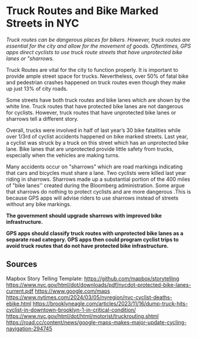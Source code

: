 # Truck Routes and Bike Marked Streets in NYC 

<i>Truck routes can be dangerous places for bikers. However, truck routes are essential for the city and allow for the movement of goods. Oftentimes, GPS apps direct cyclists to use truck route streets that have unprotected bike lanes or "sharrows.</i>

Truck Routes are vital for the city to function properly. It is important to provide ample street space for trucks. Nevertheless, over 50% of fatal bike and pedestrian crashes happened on truck routes even though they make up just 13% of city roads.

Some streets have both truck routes and bike lanes which are shown by the white line. Truck routes that have protected bike lanes are not dangerous for cyclists. However, truck routes that have unprotected bike lanes or sharrows tell a different story.

Overall, trucks were involved in half of last year’s 30 bike fatalities while over 1/3rd of cyclist accidents happened on bike marked streets. Last year, a cyclist was struck by a truck on this street which has an unprotected bike lane. Bike lanes that are unprotected provide little safety from trucks, especially when the vehicles are making turns.

Many accidents occur on "sharrows” which are road markings indicating that cars and bicycles must share a lane. Two cyclists were killed last year riding in sharrows. Sharrows made up a substantial portion of the 400 miles of "bike lanes'' created during the Bloomberg administration. Some argue that sharrows do nothing to protect cyclists and are more dangerous .This is because GPS apps will advise riders to use sharrows instead of streets without any bike markings.


<b>The government should upgrade sharrows with improved bike infrastructure.</b>

<b>GPS apps should classify truck routes with unprotected bike lanes as a separate road category. GPS apps then could program cyclist trips to avoid truck routes that do not have protected bike infrastructure.</b>

## Sources
Mapbox Story Telling Template: https://github.com/mapbox/storytelling
https://www.nyc.gov/html/dot/downloads/pdf/nycdot-protected-bike-lanes-current.pdf
https://www.google.com/maps
https://www.nytimes.com/2024/03/05/nyregion/nyc-cyclist-deaths-ebike.html
https://brooklyneagle.com/articles/2023/11/16/dump-truck-hits-cyclist-in-downtown-brooklyn-1-in-critical-condition/
https://www.nyc.gov/html/dot/html/motorist/truckrouting.shtml
https://road.cc/content/news/google-maps-makes-major-update-cycling-navigation-294745
